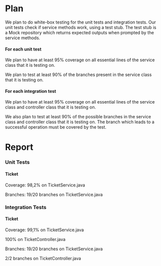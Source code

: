 # Plan

We plan to do white-box testing for the unit tests and integration tests. Our unit tests check if service methods work, using a test stub. The test stub is a Mock repository which returns expected outputs when prompted by the service methods.

#### For each unit test

We plan to have at least 95% coverage on all essential lines of the service class that it is testing on.

We plan to test at least 90% of the branches present in the service class that it is testing on.

#### For each integration test

We plan to have at least 95% coverage on all essential lines of the service class and controller class that it is testing on.

We also plan to test at least 90% of the possible branches in the service class and controller class that it is testing on. The branch which leads to a successful operation must be covered by the test.

# Report

### Unit Tests

#### Ticket
Coverage: 98,2% on TicketService.java

Branches: 19/20 branches on TicketService.java

### Integration Tests

#### Ticket
Coverage: 99,1% on TicketService.java

100% on TicketController.java

Branches: 19/20 branches on TicketService.java

2/2 branches on TicketController.java